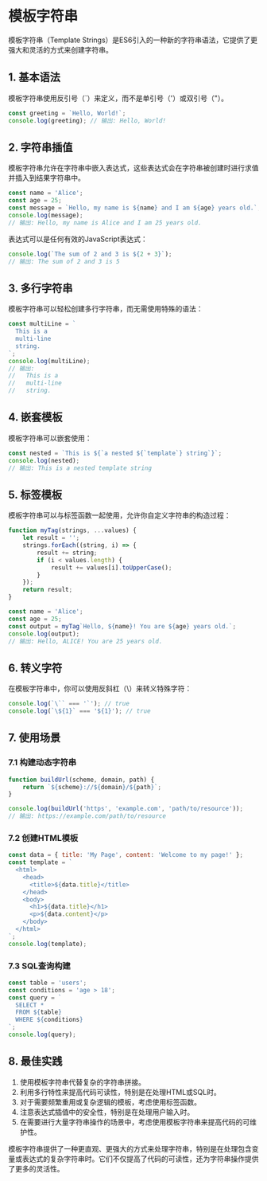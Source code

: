 # 模板字符串

模板字符串（Template Strings）是ES6引入的一种新的字符串语法，它提供了更强大和灵活的方式来创建字符串。

## 1. 基本语法

模板字符串使用反引号（`）来定义，而不是单引号（'）或双引号（"）。

```javascript
const greeting = `Hello, World!`;
console.log(greeting); // 输出: Hello, World!
```

## 2. 字符串插值

模板字符串允许在字符串中嵌入表达式，这些表达式会在字符串被创建时进行求值并插入到结果字符串中。

```javascript
const name = 'Alice';
const age = 25;
const message = `Hello, my name is ${name} and I am ${age} years old.`;
console.log(message);
// 输出: Hello, my name is Alice and I am 25 years old.
```

表达式可以是任何有效的JavaScript表达式：

```javascript
console.log(`The sum of 2 and 3 is ${2 + 3}`);
// 输出: The sum of 2 and 3 is 5
```

## 3. 多行字符串

模板字符串可以轻松创建多行字符串，而无需使用特殊的语法：

```javascript
const multiLine = `
  This is a
  multi-line
  string.
`;
console.log(multiLine);
// 输出:
//   This is a
//   multi-line
//   string.
```

## 4. 嵌套模板

模板字符串可以嵌套使用：

```javascript
const nested = `This is ${`a nested ${`template`} string`}`;
console.log(nested);
// 输出: This is a nested template string
```

## 5. 标签模板

模板字符串可以与标签函数一起使用，允许你自定义字符串的构造过程：

```javascript
function myTag(strings, ...values) {
    let result = '';
    strings.forEach((string, i) => {
        result += string;
        if (i < values.length) {
            result += values[i].toUpperCase();
        }
    });
    return result;
}

const name = 'Alice';
const age = 25;
const output = myTag`Hello, ${name}! You are ${age} years old.`;
console.log(output);
// 输出: Hello, ALICE! You are 25 years old.
```

## 6. 转义字符

在模板字符串中，你可以使用反斜杠（\）来转义特殊字符：

```javascript
console.log(`\`` === '`'); // true
console.log(`\${1}` === '${1}'); // true
```

## 7. 使用场景

### 7.1 构建动态字符串

```javascript
function buildUrl(scheme, domain, path) {
    return `${scheme}://${domain}/${path}`;
}

console.log(buildUrl('https', 'example.com', 'path/to/resource'));
// 输出: https://example.com/path/to/resource
```

### 7.2 创建HTML模板

```javascript
const data = { title: 'My Page', content: 'Welcome to my page!' };
const template = `
  <html>
    <head>
      <title>${data.title}</title>
    </head>
    <body>
      <h1>${data.title}</h1>
      <p>${data.content}</p>
    </body>
  </html>
`;
console.log(template);
```

### 7.3 SQL查询构建

```javascript
const table = 'users';
const conditions = 'age > 18';
const query = `
  SELECT *
  FROM ${table}
  WHERE ${conditions}
`;
console.log(query);
```

## 8. 最佳实践

1. 使用模板字符串代替复杂的字符串拼接。
2. 利用多行特性来提高代码可读性，特别是在处理HTML或SQL时。
3. 对于需要频繁重用或复杂逻辑的模板，考虑使用标签函数。
4. 注意表达式插值中的安全性，特别是在处理用户输入时。
5. 在需要进行大量字符串操作的场景中，考虑使用模板字符串来提高代码的可维护性。

模板字符串提供了一种更直观、更强大的方式来处理字符串，特别是在处理包含变量或表达式的复杂字符串时。它们不仅提高了代码的可读性，还为字符串操作提供了更多的灵活性。

